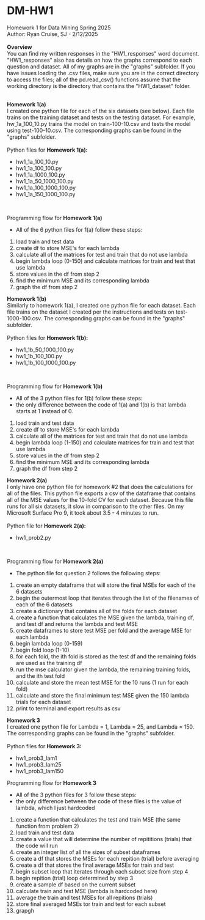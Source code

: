 # DM-HW1
Homework 1 for Data Mining Spring 2025\
Author: Ryan Cruise, SJ - 2/12/2025\
<br/>
**Overview**\
You can find my written responses in the "HW1_responses" word document. "HW1_responses" also has details on how the graphs correspond to each question and dataset. All of my graphs are in the "graphs" subfolder. If you have issues loading the
.csv files, make sure you are in the correct directory to access the files; all of the pd.read_csv() functions assume
that the working directory is the directory that contains the "HW1_dataset" folder.\
<br/>

**Homework 1(a)**\
I created one python file for each of the six datasets (see below). Each file trains on the training dataset and 
tests on the testing dataset. For example, hw_1a_100_10.py trains the model on train-100-10.csv and tests the model
using test-100-10.csv. The corresponding graphs can be found in the "graphs" subfolder.\
<br/>
Python files for **Homework 1(a):** 
- hw1_1a_100_10.py
- hw1_1a_100_100.py
- hw1_1a_1000_100.py
- hw1_1a_50_1000_100.py
- hw1_1a_100_1000_100.py
- hw1_1a_150_1000_100.py
<br/>

Programming flow for **Homework 1(a)**
- All of the 6 python files for 1(a) follow these steps:
1. load train and test data
2. create df to store MSE's for each lambda
3. calculate all of the matrices for test and train that do not use lambda
4. begin lambda loop (0-150) and calculate matrices for train and test that use lambda
5. store values in the df from step 2
6. find the minimum MSE and its corresponding lambda
7. graph the df from step 2

**Homework 1(b)**\
Similarly to homework 1(a), I created one python file for each dataset. Each file trains on the dataset I created per the
instructions and tests on test-1000-100.csv. The corresponding graphs can be found in the "graphs" subfolder.\
<br/>
Python files for **Homework 1(b):**
- hw1_1b_50_1000_100.py
- hw1_1b_100_100.py
- hw1_1b_100_1000_100.py
<br/>

Programming flow for **Homework 1(b)**
- All of the 3 python files for 1(b) follow these steps:
- the only difference between the code of 1(a) and 1(b) is that lambda starts at 1 instead of 0.
1. load train and test data
2. create df to store MSE's for each lambda
3. calculate all of the matrices for test and train that do not use lambda
4. begin lambda loop (1-150) and calculate matrices for train and test that use lambda
5. store values in the df from step 2
6. find the minimum MSE and its corresponding lambda
7. graph the df from step 2

**Homework 2(a)**\
I only have one python file for homework #2 that does the calculations for all of the files. This python file exports a csv
of the dataframe that contains all of the MSE values for the 10-fold CV for each dataset. Because this file runs for all six datasets, it slow in comparison to the other files. On my Microsoft Surface Pro 9, it took about 3.5 - 4 minutes to run.\
<br/>
Python file for **Homework 2(a):**
- hw1_prob2.py
<br/>

Programming flow for **Homework 2(a)**
- The python file for question 2 follows the following steps:
1. create an empty dataframe that will store the final MSEs for each of the 6 datasets
2. begin the outermost loop that iterates through the list of the filenames of each of the 6 datasets
3. create a dictionary that contains all of the folds for each dataset
4. create a function that calculates the MSE given the lambda, training df, and test df and returns the lambda and test MSE
5. create dataframes to store test MSE per fold and the average MSE for each lambda
6. begin lambda loop (0-159)
7. begin fold loop (1-10)
8. for each fold, the ith fold is stored as the test df and the remaining folds are used as the training df
9. run the mse calculator given the lambda, the remaining training folds, and the ith test fold
10. calculate and store the mean test MSE for the 10 runs (1 run for each fold)
11. calculate and store the final minimum test MSE given the 150 lambda trials for each dataset
12. print to terminal and export results as csv

**Homework 3**\
I created one python file for Lambda = 1, Lambda = 25, and Lambda = 150. The corresponding graphs can be found in the "graphs" subfolder.\
<br/>
Python files for **Homework 3:**
- hw1_prob3_lam1
- hw1_prob3_lam25
- hw1_prob3_lam150

Programming flow for **Homework 3**
- All of the 3 python files for 3 follow these steps:
- the only difference between the code of these files is the value of lambda, which I just hardcoded
1. create a function that calculates the test and train MSE (the same function from problem 2)
2. load train and test data
3. create a value that will determine the number of repititions (trials) that the code will run
4. create an integer list of all the sizes of subset dataframes
5. create a df that stores the MSEs for each repition (trial) before averaging
6. create a df that stores the final average MSEs for train and test
7. begin subset loop that iterates through each subset size from step 4
8. begin repition (trial) loop determined by step 3
9. create a sample df based on the current subset
10. calculate train and test MSE (lambda is hardcoded here)
11. average the train and test MSEs for all repitions (trials)
12. store final averaged MSEs tor train and test for each subset
13. grapgh 


